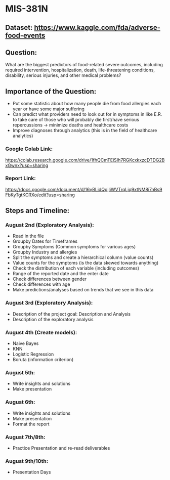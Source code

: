 # MIS-381N

## Dataset: https://www.kaggle.com/fda/adverse-food-events

## Question: 

What are the biggest predictors of food-related severe outcomes, including required intervention, hospitalization, death, life-threatening conditions, disability, serious injuries, and other medical problems? 

## Importance of the Question: 

* Put some statistic about how many people die from food allergies each year or have some major suffering <br>
* Can predict what providers need to look out for in symptoms in like E.R. to take care of those who will probably die first/have serious repercussions -> minimize deaths and healthcare costs <br>
* Improve diagnoses through analytics (this is in the field of healthcare analytics) <br>

### Google Colab Link:
https://colab.research.google.com/drive/1fhQCmTEiSIh7RGKcxkxzcDTDG2BxGwnx?usp=sharing

### Report Link:
https://docs.google.com/document/d/16yBLidQgjIiWVTrqLjq9xtNM8i7nBs9FbKyTgtKCRXo/edit?usp=sharing

## Steps and Timeline: 

### August 2nd (Exploratory Analysis): 
* Read in the file
* Groupby Dates for Timeframes 
* Groupby Symptoms (Common symptoms for various ages)
* Groupby Industry and allergies
* Split the symptoms and create a hierarchical column (value counts)
* Value counts for the symptoms (is the data skewed towards anything) 
* Check the distribution of each variable (including outcomes)
* Range of the reported date and the enter date 
* Check differences between gender
* Check differences with age 
* Make predictions/analyses based on trends that we see in this data

### August 3rd (Exploratory Analysis): 
* Description of the project goal: Description and Analysis 
* Description of the exploratory analysis

### August 4th (Create models):
* Naive Bayes
* KNN
* Logistic Regression 
* Boruta (information criterion)

### August 5th:
* Write insights and solutions
* Make presentation

### August 6th: 
* Write insights and solutions
* Make presentation
* Format the report

### August 7th/8th: 
* Practice Presentation and re-read deliverables

### August 9th/10th:
* Presentation Days
